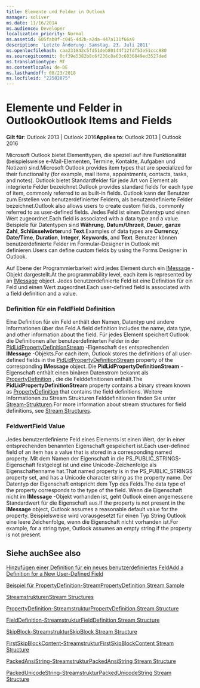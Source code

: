 ```yaml
---
title: Elemente und Felder in Outlook
manager: soliver
ms.date: 11/16/2014
ms.audience: Developer
localization_priority: Normal
ms.assetid: 605fab0f-c045-4d2b-a2da-447a111f66a9
description: 'Letzte Änderung: Samstag, 23. Juli 2011'
ms.openlocfilehash: caa231842c5fd51deb80144f12fdf53e51ccc980
ms.sourcegitcommit: 0cf39e5382b8c6f236c8a63c6036849ed3527ded
ms.translationtype: MT
ms.contentlocale: de-DE
ms.lasthandoff: 08/23/2018
ms.locfileid: "22582875"
---
```

# <a name="outlook-items-and-fields"></a><span data-ttu-id="401ae-103">Elemente und Felder in Outlook</span><span class="sxs-lookup"><span data-stu-id="401ae-103">Outlook Items and Fields</span></span>

  
  
<span data-ttu-id="401ae-104">**Gilt für**: Outlook 2013 | Outlook 2016</span><span class="sxs-lookup"><span data-stu-id="401ae-104">**Applies to**: Outlook 2013 | Outlook 2016</span></span> 
  
<span data-ttu-id="401ae-105">Microsoft Outlook bietet Elementtypen, die speziell auf ihre Funktionalität (beispielsweise e-Mail-Elementen, Termine, Kontakte, Aufgaben und Notizen) sind.</span><span class="sxs-lookup"><span data-stu-id="401ae-105">Microsoft Outlook provides item types that are specialized for their functionality (for example, mail items, appointments, contacts, tasks, and notes).</span></span> <span data-ttu-id="401ae-106">Outlook bietet Standardfelder für jede Art von Element als integrierte Felder bezeichnet.</span><span class="sxs-lookup"><span data-stu-id="401ae-106">Outlook provides standard fields for each type of item, commonly referred to as built-in fields.</span></span> <span data-ttu-id="401ae-107">Outlook kann der Benutzer zum Erstellen von benutzerdefinierter Feldern, als benutzerdefinierte Felder bezeichnet.</span><span class="sxs-lookup"><span data-stu-id="401ae-107">Outlook also allows users to create custom fields, commonly referred to as user-defined fields.</span></span> <span data-ttu-id="401ae-108">Jedes Feld ist einen Datentyp und einen Wert zugeordnet.</span><span class="sxs-lookup"><span data-stu-id="401ae-108">Each field is associated with a data type and a value.</span></span> <span data-ttu-id="401ae-109">Beispiele für Datentypen sind **Währung**, **Datum/Uhrzeit**, **Dauer**, **ganze Zahl**, **Schlüsselwörter**und **Text**.</span><span class="sxs-lookup"><span data-stu-id="401ae-109">Examples of data types are **Currency**, **Date/Time**, **Duration**, **Integer**, **Keywords**, and **Text**.</span></span> <span data-ttu-id="401ae-110">Benutzer können benutzerdefinierte Felder im Formular-Designer in Outlook mit definieren.</span><span class="sxs-lookup"><span data-stu-id="401ae-110">Users can define custom fields by using the Forms Designer in Outlook.</span></span>
  
<span data-ttu-id="401ae-111">Auf Ebene der Programmierbarkeit wird jedes Element durch ein [IMessage](imessageimapiprop.md) -Objekt dargestellt.</span><span class="sxs-lookup"><span data-stu-id="401ae-111">At the programmability level, each item is represented by an [IMessage](imessageimapiprop.md) object.</span></span> <span data-ttu-id="401ae-112">Jedes benutzerdefinierte Feld ist eine Definition für ein Feld und einen Wert zugeordnet.</span><span class="sxs-lookup"><span data-stu-id="401ae-112">Each user-defined field is associated with a field definition and a value.</span></span> 
  
### <a name="field-definition"></a><span data-ttu-id="401ae-113">Definition für ein Feld</span><span class="sxs-lookup"><span data-stu-id="401ae-113">Field Definition</span></span>

<span data-ttu-id="401ae-114">Eine Definition für ein Feld enthält den Namen, Datentyp und andere Informationen über das Feld.</span><span class="sxs-lookup"><span data-stu-id="401ae-114">A field definition includes the name, data type, and other information about the field.</span></span> <span data-ttu-id="401ae-115">Für jedes Element speichert Outlook die Definitionen aller benutzerdefinierten Felder in der [PidLidPropertyDefinitionStream](pidlidpropertydefinitionstream-canonical-property.md) -Eigenschaft des entsprechenden **IMessage** -Objekts.</span><span class="sxs-lookup"><span data-stu-id="401ae-115">For each item, Outlook stores the definitions of all user-defined fields in the [PidLidPropertyDefinitionStream](pidlidpropertydefinitionstream-canonical-property.md) property of the corresponding **IMessage** object.</span></span> <span data-ttu-id="401ae-116">Die **PidLidPropertyDefinitionStream** -Eigenschaft enthält einen binären Datenstrom bekannt als [PropertyDefinition](propertydefinition-stream-structure.md) , die die Felddefinitionen enthält.</span><span class="sxs-lookup"><span data-stu-id="401ae-116">The **PidLidPropertyDefinitionStream** property contains a binary stream known as [PropertyDefinition](propertydefinition-stream-structure.md) that contains the field definitions.</span></span> <span data-ttu-id="401ae-117">Weitere Informationen zu Stream Strukturen Felddefinitionen finden Sie unter [Stream-Strukturen](stream-structures.md).</span><span class="sxs-lookup"><span data-stu-id="401ae-117">For more information about stream structures for field definitions, see [Stream Structures](stream-structures.md).</span></span>
  
### <a name="field-value"></a><span data-ttu-id="401ae-118">Feldwert</span><span class="sxs-lookup"><span data-stu-id="401ae-118">Field Value</span></span>

<span data-ttu-id="401ae-119">Jedes benutzerdefinierte Feld eines Elements ist einen Wert, der in einer entsprechenden benannten Eigenschaft gespeichert ist.</span><span class="sxs-lookup"><span data-stu-id="401ae-119">Each user-defined field of an item has a value that is stored in a corresponding named property.</span></span> <span data-ttu-id="401ae-120">Mit dem Namen der Eigenschaft in die PS_PUBLIC_STRINGS-Eigenschaft festgelegt ist und eine Unicode-Zeichenfolge als Eigenschaftenname hat.</span><span class="sxs-lookup"><span data-stu-id="401ae-120">That named property is in the PS_PUBLIC_STRINGS property set, and has a Unicode character string as the property name.</span></span> <span data-ttu-id="401ae-121">Der Datentyp der Eigenschaft entspricht dem Typ des Felds.</span><span class="sxs-lookup"><span data-stu-id="401ae-121">The data type of the property corresponds to the type of the field.</span></span> <span data-ttu-id="401ae-122">Wenn die Eigenschaft nicht im **IMessage** -Objekt vorhanden ist, geht Outlook einen angemessene Standardwert für die Eigenschaft aus.</span><span class="sxs-lookup"><span data-stu-id="401ae-122">If the property is not present in the **IMessage** object, Outlook assumes a reasonable default value for the property.</span></span> <span data-ttu-id="401ae-123">Beispielsweise wird vorausgesetzt für einen Typ String Outlook eine leere Zeichenfolge, wenn die Eigenschaft nicht vorhanden ist.</span><span class="sxs-lookup"><span data-stu-id="401ae-123">For example, for a string type, Outlook assumes an empty string if the property is not present.</span></span> 
  
## <a name="see-also"></a><span data-ttu-id="401ae-124">Siehe auch</span><span class="sxs-lookup"><span data-stu-id="401ae-124">See also</span></span>



[<span data-ttu-id="401ae-125">Hinzufügen einer Definition für ein neues benutzerdefiniertes Feld</span><span class="sxs-lookup"><span data-stu-id="401ae-125">Add a Definition for a New User-Defined Field</span></span>](how-to-add-a-definition-for-a-new-user-defined-field.md)
  
[<span data-ttu-id="401ae-126">Beispiel für PropertyDefinition-Stream</span><span class="sxs-lookup"><span data-stu-id="401ae-126">PropertyDefinition Stream Sample</span></span>](propertydefinition-stream-sample.md)
  
[<span data-ttu-id="401ae-127">Streamstrukturen</span><span class="sxs-lookup"><span data-stu-id="401ae-127">Stream Structures</span></span>](stream-structures.md)
  
[<span data-ttu-id="401ae-128">PropertyDefinition-Streamstruktur</span><span class="sxs-lookup"><span data-stu-id="401ae-128">PropertyDefinition Stream Structure</span></span>](propertydefinition-stream-structure.md)
  
[<span data-ttu-id="401ae-129">FieldDefinition-Streamstruktur</span><span class="sxs-lookup"><span data-stu-id="401ae-129">FieldDefinition Stream Structure</span></span>](fielddefinition-stream-structure.md)
  
[<span data-ttu-id="401ae-130">SkipBlock-Streamstruktur</span><span class="sxs-lookup"><span data-stu-id="401ae-130">SkipBlock Stream Structure</span></span>](skipblock-stream-structure.md)
  
[<span data-ttu-id="401ae-131">FirstSkipBlockContent-Streamstruktur</span><span class="sxs-lookup"><span data-stu-id="401ae-131">FirstSkipBlockContent Stream Structure</span></span>](firstskipblockcontent-stream-structure.md)
  
[<span data-ttu-id="401ae-132">PackedAnsiString-Streamstruktur</span><span class="sxs-lookup"><span data-stu-id="401ae-132">PackedAnsiString Stream Structure</span></span>](packedansistring-stream-structure.md)
  
[<span data-ttu-id="401ae-133">PackedUnicodeString-Streamstruktur</span><span class="sxs-lookup"><span data-stu-id="401ae-133">PackedUnicodeString Stream Structure</span></span>](packedunicodestring-stream-structure.md)

